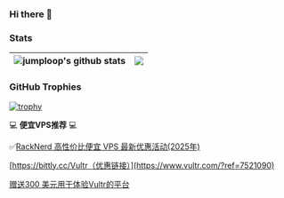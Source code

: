 ### Hi there 👋

<!--
**jumploop/jumploop** is a ✨ _special_ ✨ repository because its `README.md` (this file) appears on your GitHub profile.

Here are some ideas to get you started:

- 🔭 I’m currently working on ...
- 🌱 I’m currently learning ...
- 👯 I’m looking to collaborate on ...
- 🤔 I’m looking for help with ...
- 💬 Ask me about ...
- 📫 How to reach me: ...
- 😄 Pronouns: ...
- ⚡ Fun fact: ...
-->

### Stats
| <img align="center" src="https://github-readme-stats.vercel.app/api?username=jumploop&show_icons=true&theme=radical" alt="jumploop's github stats" /> | <img align="center" src="https://github-readme-stats.vercel.app/api/top-langs/?username=jumploop&layout=compact&theme=radical&hide_border=true" /> |
| ------------- | ------------- |



### GitHub Trophies
[![trophy](https://github-profile-trophy.vercel.app/?username=jumploop)](https://github.com/ryo-ma/github-profile-trophy)

💻 **便宜VPS推荐** 💻

✅[RackNerd 高性价比便宜 VPS 最新优惠活动(2025年)](https://jumploop.github.io/cheap-vps-racknerd/)

[https://bittly.cc/Vultr（优惠链接）](https://www.vultr.com/?ref=7521090)

[赠送300 美元用于体验Vultr的平台](https://www.vultr.com/?ref=9655894-9J)
